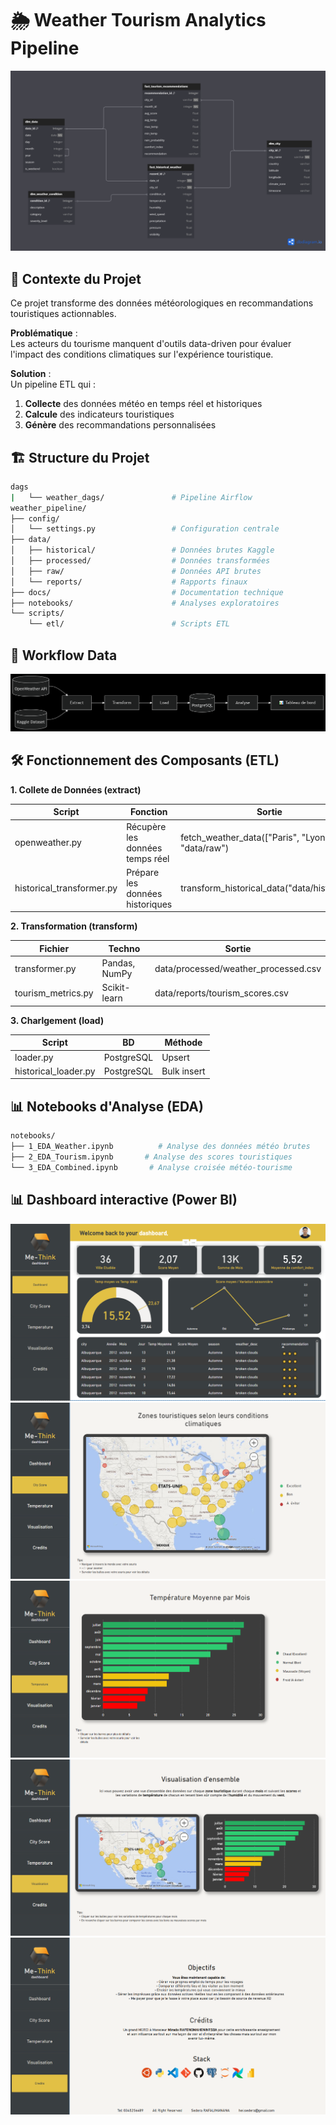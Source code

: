 # 🌦️ Weather Tourism Analytics Pipeline

![Pipeline Architecture](weather_pipeline/docs/modelisation.png)

## 📌 Contexte du Projet

Ce projet transforme des données météorologiques en recommandations touristiques actionnables. 

**Problématique** :  
Les acteurs du tourisme manquent d'outils data-driven pour évaluer l'impact des conditions climatiques sur l'expérience touristique.

**Solution** :  
Un pipeline ETL qui :
1. **Collecte** des données météo en temps réel et historiques
2. **Calcule** des indicateurs touristiques
3. **Génère** des recommandations personnalisées

## 🏗️ Structure du Projet

```bash
dags
|   └── weather_dags/               # Pipeline Airflow
weather_pipeline/
├── config/
│   └── settings.py                 # Configuration centrale
├── data/
│   ├── historical/                 # Données brutes Kaggle
│   ├── processed/                  # Données transformées
│   ├── raw/                        # Données API brutes
│   └── reports/                    # Rapports finaux
├── docs/                           # Documentation technique
├── notebooks/                      # Analyses exploratoires
└── scripts/
    └── etl/                        # Scripts ETL
```
## 🔄 Workflow Data

![Workflow](weather_pipeline/docs/workflow.png)

## 🛠️ Fonctionnement des Composants (ETL)

**1. Collete de Données (extract)**

| Script | Fonction | Sortie |
|---------|---------|-------------|
| openweather.py | Récupère les données temps réel | fetch_weather_data(["Paris", "Lyon"], "data/raw") |
| historical_transformer.py | Prépare les données historiques	 | transform_historical_data("data/historical") |

**2. Transformation (transform)**

| Fichier | Techno | Sortie |
|---------|---------|-------------|
| transformer.py | Pandas, NumPy | data/processed/weather_processed.csv |
| tourism_metrics.py | Scikit-learn	 | data/reports/tourism_scores.csv |

**3. Charlgement (load)**

| Script | BD | Méthode |
|---------|---------|-------------|
| loader.py | PostgreSQL | Upsert |
| historical_loader.py | PostgreSQL	 | Bulk insert |

## 📊 Notebooks d'Analyse (EDA)

```bash
notebooks/
├── 1_EDA_Weather.ipynb          # Analyse des données météo brutes
├── 2_EDA_Tourism.ipynb       # Analyse des scores touristiques
└── 3_EDA_Combined.ipynb       # Analyse croisée météo-tourisme
```

## 📊 Dashboard interactive (Power BI)

![dashboard](weather_pipeline/docs/dash1.PNG)
![city score](weather_pipeline/docs/dash2.PNG)
![temperature](weather_pipeline/docs/dash3.PNG)
![visualisation](weather_pipeline/docs/dash4.PNG)
![credits](weather_pipeline/docs/dash5.PNG)
